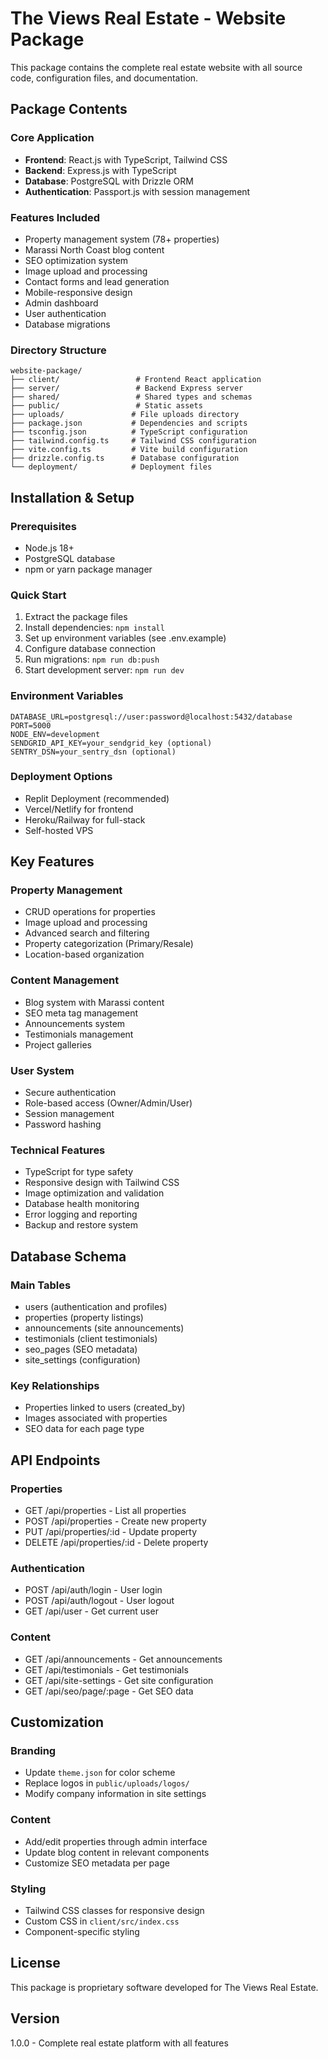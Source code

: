 # The Views Real Estate - Website Package

This package contains the complete real estate website with all source code, configuration files, and documentation.

## Package Contents

### Core Application
- **Frontend**: React.js with TypeScript, Tailwind CSS
- **Backend**: Express.js with TypeScript
- **Database**: PostgreSQL with Drizzle ORM
- **Authentication**: Passport.js with session management

### Features Included
- Property management system (78+ properties)
- Marassi North Coast blog content
- SEO optimization system
- Image upload and processing
- Contact forms and lead generation
- Mobile-responsive design
- Admin dashboard
- User authentication
- Database migrations

### Directory Structure
```
website-package/
├── client/                 # Frontend React application
├── server/                 # Backend Express server
├── shared/                 # Shared types and schemas
├── public/                 # Static assets
├── uploads/               # File uploads directory
├── package.json           # Dependencies and scripts
├── tsconfig.json          # TypeScript configuration
├── tailwind.config.ts     # Tailwind CSS configuration
├── vite.config.ts         # Vite build configuration
├── drizzle.config.ts      # Database configuration
└── deployment/            # Deployment files

```

## Installation & Setup

### Prerequisites
- Node.js 18+ 
- PostgreSQL database
- npm or yarn package manager

### Quick Start
1. Extract the package files
2. Install dependencies: `npm install`
3. Set up environment variables (see .env.example)
4. Configure database connection
5. Run migrations: `npm run db:push`
6. Start development server: `npm run dev`

### Environment Variables
```env
DATABASE_URL=postgresql://user:password@localhost:5432/database
PORT=5000
NODE_ENV=development
SENDGRID_API_KEY=your_sendgrid_key (optional)
SENTRY_DSN=your_sentry_dsn (optional)
```

### Deployment Options
- Replit Deployment (recommended)
- Vercel/Netlify for frontend
- Heroku/Railway for full-stack
- Self-hosted VPS

## Key Features

### Property Management
- CRUD operations for properties
- Image upload and processing
- Advanced search and filtering
- Property categorization (Primary/Resale)
- Location-based organization

### Content Management
- Blog system with Marassi content
- SEO meta tag management
- Announcements system
- Testimonials management
- Project galleries

### User System
- Secure authentication
- Role-based access (Owner/Admin/User)
- Session management
- Password hashing

### Technical Features
- TypeScript for type safety
- Responsive design with Tailwind CSS
- Image optimization and validation
- Database health monitoring
- Error logging and reporting
- Backup and restore system

## Database Schema

### Main Tables
- users (authentication and profiles)
- properties (property listings)
- announcements (site announcements)
- testimonials (client testimonials)
- seo_pages (SEO metadata)
- site_settings (configuration)

### Key Relationships
- Properties linked to users (created_by)
- Images associated with properties
- SEO data for each page type

## API Endpoints

### Properties
- GET /api/properties - List all properties
- POST /api/properties - Create new property
- PUT /api/properties/:id - Update property
- DELETE /api/properties/:id - Delete property

### Authentication
- POST /api/auth/login - User login
- POST /api/auth/logout - User logout
- GET /api/user - Get current user

### Content
- GET /api/announcements - Get announcements
- GET /api/testimonials - Get testimonials
- GET /api/site-settings - Get site configuration
- GET /api/seo/page/:page - Get SEO data

## Customization

### Branding
- Update `theme.json` for color scheme
- Replace logos in `public/uploads/logos/`
- Modify company information in site settings

### Content
- Add/edit properties through admin interface
- Update blog content in relevant components
- Customize SEO metadata per page

### Styling
- Tailwind CSS classes for responsive design
- Custom CSS in `client/src/index.css`
- Component-specific styling

## License
This package is proprietary software developed for The Views Real Estate.

## Version
1.0.0 - Complete real estate platform with all features